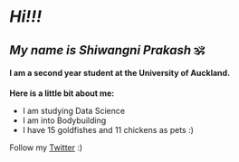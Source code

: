 # *Hi!!!*
## *My name is Shiwangni Prakash* 🕉

#### **I am a second year student at the University of Auckland.**

**Here is a little bit about me:**
- I am studying Data Science 
- I am into Bodybuilding
- I have 15 goldfishes and 11 chickens as pets :)

Follow my [Twitter](https://twitter.com/shiwanxni) :)
